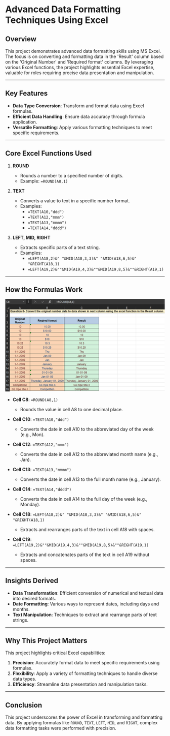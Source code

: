 # **Advanced Data Formatting Techniques Using Excel**

## **Overview**
This project demonstrates advanced data formatting skills using MS Excel. The focus is on converting and formatting data in the 'Result' column based on the 'Original Number' and 'Required format' columns. By leveraging various Excel functions, the project highlights essential Excel expertise, valuable for roles requiring precise data presentation and manipulation.

---

## **Key Features**
- **Data Type Conversion**: Transform and format data using Excel formulas.
- **Efficient Data Handling**: Ensure data accuracy through formula application.
- **Versatile Formatting**: Apply various formatting techniques to meet specific requirements.

---

## **Core Excel Functions Used**
1. **ROUND**
   - Rounds a number to a specified number of digits.
   - Example: `=ROUND(A8,1)`

2. **TEXT**
   - Converts a value to text in a specific number format.
   - Examples:
     - `=TEXT(A10,"ddd")`
     - `=TEXT(A12,"mmm")`
     - `=TEXT(A13,"mmmm")`
     - `=TEXT(A14,"dddd")`

3. **LEFT, MID, RIGHT**
   - Extracts specific parts of a text string.
   - Examples:
     - `=LEFT(A18,2)&" "&MID(A18,3,3)&" "&MID(A18,6,5)&" "&RIGHT(A18,1)`
     - `=LEFT(A19,2)&""&MID(A19,4,3)&""&MID(A19,8,5)&""&RIGHT(A19,1)`

---

## **How the Formulas Work**

![Data Formatting Example](Project_08_Image.png)

- **Cell C8**: `=ROUND(A8,1)`
  - Rounds the value in cell A8 to one decimal place.

- **Cell C10**: `=TEXT(A10,"ddd")`
  - Converts the date in cell A10 to the abbreviated day of the week (e.g., Mon).

- **Cell C12**: `=TEXT(A12,"mmm")`
  - Converts the date in cell A12 to the abbreviated month name (e.g., Jan).

- **Cell C13**: `=TEXT(A13,"mmmm")`
  - Converts the date in cell A13 to the full month name (e.g., January).

- **Cell C14**: `=TEXT(A14,"dddd")`
  - Converts the date in cell A14 to the full day of the week (e.g., Monday).

- **Cell C18**: `=LEFT(A18,2)&" "&MID(A18,3,3)&" "&MID(A18,6,5)&" "&RIGHT(A18,1)`
  - Extracts and rearranges parts of the text in cell A18 with spaces.

- **Cell C19**: `=LEFT(A19,2)&""&MID(A19,4,3)&""&MID(A19,8,5)&""&RIGHT(A19,1)`
  - Extracts and concatenates parts of the text in cell A19 without spaces.

---

## **Insights Derived**
- **Data Transformation**: Efficient conversion of numerical and textual data into desired formats.
- **Date Formatting**: Various ways to represent dates, including days and months.
- **Text Manipulation**: Techniques to extract and rearrange parts of text strings.

---

## **Why This Project Matters**
This project highlights critical Excel capabilities:
1. **Precision**: Accurately format data to meet specific requirements using formulas.
2. **Flexibility**: Apply a variety of formatting techniques to handle diverse data types.
3. **Efficiency**: Streamline data presentation and manipulation tasks.

---

## **Conclusion**
This project underscores the power of Excel in transforming and formatting data. By applying formulas like `ROUND`, `TEXT`, `LEFT`, `MID`, and `RIGHT`, complex data formatting tasks were performed with precision. 

